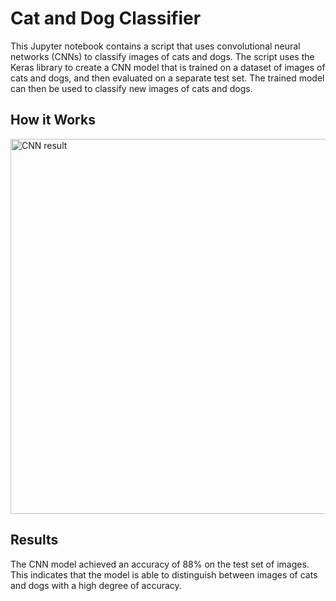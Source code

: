 <!DOCTYPE html>
<html lang="en">
<head>
    <meta charset="UTF-8">
</head>
<body>
    <h1>Cat and Dog Classifier</h1>
    <p>This Jupyter notebook contains a script that uses convolutional neural networks (CNNs) to classify images of cats and dogs. The script uses the Keras library to create a CNN model that is trained on a dataset of images of cats and dogs, and then evaluated on a separate test set. The trained model can then be used to classify new images of cats and dogs.</p>

<h2>How it Works</h2>
<p><img src="https://github.com/joyontadasjoy/Cat-Dog/raw/main/cnn_result.png" alt="CNN result" width="600">
</p>
<h2>Results</h2>
<p>The CNN model achieved an accuracy of 88% on the test set of images. This indicates that the model is able to distinguish between images of cats and dogs with a high degree of accuracy.</p>

</body>
</html>





